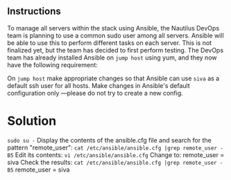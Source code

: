 ## Instructions

To manage all servers within the stack using Ansible, the Nautilus DevOps team is planning to use a common sudo user among all servers. Ansible will be able to use this to perform different tasks on each server. This is not finalized yet, but the team has decided to first perform testing. The DevOps team has already installed Ansible on `jump host` using yum, and they now have the following requirement:

On `jump host` make appropriate changes so that Ansible can use `siva` as a default ssh user for all hosts. Make changes in Ansible's default configuration only —please do not try to create a new config.

# Solution

`sudo su -`
Display the contents of the ansible.cfg file and search for the pattern "remote_user": `cat /etc/ansible/ansible.cfg |grep remote_user -B5`
Edit its contents: `vi /etc/ansible/ansible.cfg`
Change to:
remote_user = siva
Check the results:
`cat /etc/ansible/ansible.cfg |grep remote_user -B5`
remote_user = siva
